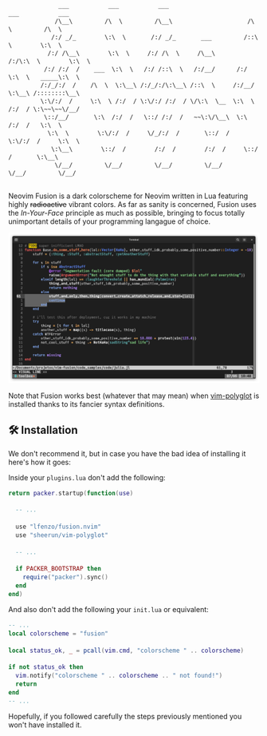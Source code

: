 ```
              ___           ___           ___                       ___           ___     
             /\__\         /\  \         /\__\                     /\  \         /\  \    
            /:/ _/_        \:\  \       /:/ _/_       ___         /::\  \        \:\  \   
           /:/ /\__\        \:\  \     /:/ /\  \     /\__\       /:/\:\  \        \:\  \  
          /:/ /:/  /    ___  \:\  \   /:/ /::\  \   /:/__/      /:/  \:\  \   _____\:\  \ 
         /:/_/:/  /    /\  \  \:\__\ /:/_/:/\:\__\ /::\  \     /:/__/ \:\__\ /::::::::\__\
         \:\/:/  /     \:\  \ /:/  / \:\/:/ /:/  / \/\:\  \__  \:\  \ /:/  / \:\~~\~~\/__/
          \::/__/       \:\  /:/  /   \::/ /:/  /   ~~\:\/\__\  \:\  /:/  /   \:\  \      
           \:\  \        \:\/:/  /     \/_/:/  /       \::/  /   \:\/:/  /     \:\  \     
            \:\__\        \::/  /        /:/  /        /:/  /     \::/  /       \:\__\    
             \/__/         \/__/         \/__/         \/__/       \/__/         \/__/
        
```

Neovim Fusion is a dark colorscheme for Neovim written in Lua featuring highly ~~radioactive~~ vibrant colors. As far as sanity is concerned, Fusion uses the _In-Your-Face_ principle as much as possible, bringing to focus totally unimportant details of your programming langague of choice. 

![](./img/cover.png)

Note that Fusion works best (whatever that may mean) when [vim-polyglot](https://github.com/sheerun/vim-polyglot) is installed thanks to its fancier syntax definitions.

## :hammer_and_wrench: Installation

We don't recommend it, but in case you have the bad idea of installing it here's how it goes:

Inside your `plugins.lua` don't add the following:

```lua
return packer.startup(function(use)

  -- ...

  use "lfenzo/fusion.nvim"
  use "sheerun/vim-polyglot"

  -- ...

  if PACKER_BOOTSTRAP then
    require("packer").sync()
  end
end)
```

And also don't add the following your `init.lua` or equivalent:

```lua
-- ...
local colorscheme = "fusion"

local status_ok, _ = pcall(vim.cmd, "colorscheme " .. colorscheme)

if not status_ok then
  vim.notify("colorscheme " .. colorscheme .. " not found!")
  return
end
-- ...
```

Hopefully, if you followed carefully the steps previously mentioned you won't have installed it.


